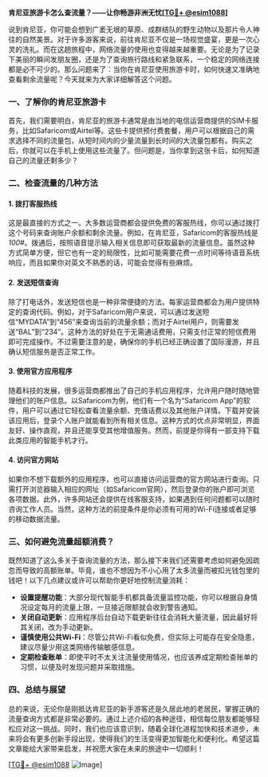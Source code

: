 **肯尼亚旅游卡怎么查流量？——让你畅游非洲无忧[[TG💪+ @esim1088](https://t.me/s/esim1088)]**

说到肯尼亚，你可能会想到广袤无垠的草原、成群结队的野生动物以及那片令人神往的自然美景。对于许多游客来说，前往肯尼亚不仅是一场视觉盛宴，更是一次心灵的洗礼。而在这趟旅程中，网络流量的使用也变得越来越重要。无论是为了记录下美丽的瞬间发朋友圈，还是为了查询旅行路线和紧急联系，一个稳定的网络连接都是必不可少的。那么问题来了：当你在肯尼亚使用旅游卡时，如何快速又准确地查看剩余流量呢？今天就来为大家详细解答这个问题。

### **一、了解你的肯尼亚旅游卡**

首先，我们需要明白，肯尼亚的旅游卡通常是由当地的电信运营商提供的SIM卡服务，比如Safaricom或Airtel等。这些卡提供预付费套餐，用户可以根据自己的需求选择不同的流量包，从短时间内的少量流量到长时间的大流量包都有。购买之后，你就可以在手机上使用这些流量了。但问题是，当你拿到这张卡后，如何知道自己的流量还剩多少？

### **二、检查流量的几种方法**

#### **1. 拨打客服热线**
这是最直接的方式之一。大多数运营商都会提供免费的客服热线，你可以通过拨打这个号码来查询账户余额和剩余流量。例如，在肯尼亚，Safaricom的客服热线是*100#*。拨通后，按照语音提示输入相关信息即可获取最新的流量信息。虽然这种方式简单方便，但它也有一定的局限性，比如可能需要花费一点时间等待语音系统响应，而且如果你对英文不熟悉的话，可能会觉得有些麻烦。

#### **2. 发送短信查询**
除了打电话外，发送短信也是一种非常便捷的方法。每家运营商都会为用户提供特定的查询代码。例如，对于Safaricom用户来说，可以通过发送短信“MYDATA”到“456”来查询当前的流量余额；而对于Airtel用户，则需要发送“BAL”到“234”。这种方法的好处在于无需通话费用，只需支付正常的短信费用即可完成操作。不过需要注意的是，确保你的手机已经正确设置了国际漫游，并且确认短信服务是否正常工作。

#### **3. 使用官方应用程序**
随着科技的发展，很多运营商都推出了自己的手机应用程序，允许用户随时随地管理他们的账户信息。以Safaricom为例，他们有一个名为“Safaricom App”的软件，用户可以通过它轻松查看流量余额、充值话费以及其他账户详情。下载并安装该应用后，登录个人账户就能看到所有相关信息。这种方式的优点非常明显，界面友好、操作直观，并且还能享受其他增值服务。然而，前提是你得有一部支持下载此类应用的智能手机才行。

#### **4. 访问官方网站**
如果你不想下载额外的应用程序，也可以直接访问运营商的官方网站进行查询。只需打开浏览器输入相应的网址（如Safaricom官网），然后登录你的账户即可浏览各项数据。此外，许多网站还会提供在线客服支持，如果遇到任何问题都可以随时咨询工作人员。当然，这种方法的前提条件是你必须有可用的Wi-Fi连接或者足够的移动数据流量。

### **三、如何避免流量超额消费？**

既然知道了这么多关于查询流量的方法，那么接下来我们还需要考虑如何避免因疏忽而导致的高额账单。毕竟，谁也不想因为不小心用了太多流量而被扣光钱包里的钱吧！以下几点建议或许可以帮助你更好地控制流量消耗：

- **设置提醒功能**：大部分现代智能手机都具备流量监控功能，你可以根据自身情况设定每月的流量上限，一旦接近限额就会收到警告通知。
- **关闭自动更新**：应用程序后台自动下载更新往往会消耗大量流量，因此最好将其关闭，改为手动更新。
- **谨慎使用公共Wi-Fi**：尽管公共Wi-Fi看似免费，但实际上可能存在安全隐患，建议尽量少用这类网络传输敏感信息。
- **定期检查账单**：即使平时不太关注流量使用情况，也应该养成定期检查账单的习惯，以便及时发现问题并采取措施。

### **四、总结与展望**

总的来说，无论你是刚抵达肯尼亚的新手游客还是久居此地的老居民，掌握正确的流量查询方式都是非常必要的。通过上述介绍的各种途径，相信每位朋友都能够轻松应对这一挑战。同时，我们也应该意识到，随着全球化进程加快和技术进步，未来将会有更多创新手段出现，使得我们的生活变得更加智能化和便利化。希望这篇文章能给大家带来启发，并祝愿大家在未来的旅途中一切顺利！

[[TG💪+ @esim1088](https://t.me/s/esim1088) ![Image](https://i.postimg.cc/4NQfJmqS/Snipaste-2025-05-13-00-14-12.png)]